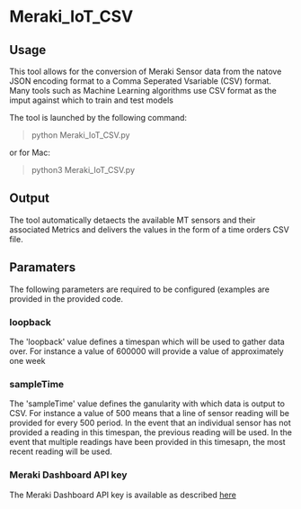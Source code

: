 # Meraki_IoT_CSV
## Usage
This tool allows for the conversion of Meraki Sensor data from the natove JSON encoding format to a Comma Seperated Vsariable (CSV) format.  
Many tools such as Machine Learning algorithms use CSV format as the imput against which to train and test models

The tool is launched by the following command:  
> python Meraki_IoT_CSV.py    

or for Mac:  
> python3 Meraki_IoT_CSV.py 


## Output
The tool automatically detaects the available MT sensors and their associated Metrics and delivers the values in the form of a time orders CSV file.  

## Paramaters
The following parameters are required to be configured (examples are provided in the provided code.

### loopback
The 'loopback' value defines a timespan  which will be used to gather data over. For instance a value of 600000 will provide a value of approximately one week

### sampleTime
The 'sampleTime' value defines the ganularity with which data is output to CSV. For instance a value of 500 means that a line of sensor reading will be provided for every 500 period. In the event that an individual sensor has not provided a reading in this timespan, the previous reading will be used. In the event that multiple readings have been provided in this timesapn, the most recent reading will be used.

### Meraki Dashboard API key
The Meraki Dashboard API key is available as described [here](https://documentation.meraki.com/General_Administration/Other_Topics/Cisco_Meraki_Dashboard_API)
